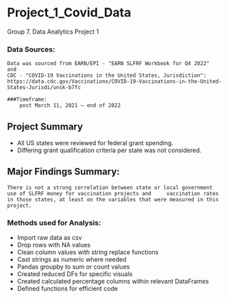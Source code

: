 # Project_1_Covid_Data
Group 7. Data Analytics Project 1


### Data Sources:
	Data was sourced from EARN/EPI - "EARN SLFRF Workbook for Q4 2022"  and
	CDC - "COVID-19 Vaccinations in the United States, Jurisdiction":
	https://data.cdc.gov/Vaccinations/COVID-19-Vaccinations-in-the-United-States-Jurisdi/unsk-b7fc

	###Timeframe: 
		post March 11, 2021 – end of 2022


## Project Summary
- All US states were reviewed for federal grant spending.
- Differing grant qualification criteria per state was not considered.



## Major Findings Summary:
	There is not a strong correlation between state or local government use of SLFRF money for vaccination projects and 	vaccination rates in those states, at least on the variables that were measured in this project.


### Methods used for Analysis:
- Import raw data as csv
- Drop rows with NA values  
- Clean column values with string replace functions
- Cast strings as numeric where needed
- Pandas groupby to sum or count values
- Created reduced DFs for specific visuals
- Created calculated percentage columns within relevant DataFrames
- Defined functions for efficient code